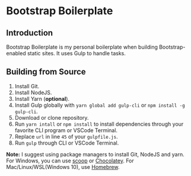 # Bootstrap Boilerplate

## Introduction

Bootstrap Boilerplate is my personal boilerplate when building Bootstrap-enabled static sites. It uses Gulp to handle tasks.

## Building from Source

1. Install Git.
2. Install NodeJS.
3. Install Yarn (**optional**).
4. Install Gulp globally with `yarn global add gulp-cli` or `npm install -g gulp-cli`.
5. Download or clone repository.
6. Run `yarn intall` or `npm install` to install dependencies through your favorite CLI program or VSCode Terminal.
7. Replace `url` in line `45` of your `gulpfile.js`.
8. Run `gulp` through CLI or VSCode Terminal.

**Note:** 
I suggest using package managers to install Git, NodeJS and yarn. For Windows, you can use [scoop](https://scoop.sh) or [Chocolatey](https://chocolatey.org). For Mac/Linux/WSL(Windows 10), use [Homebrew](https://brew.sh).
